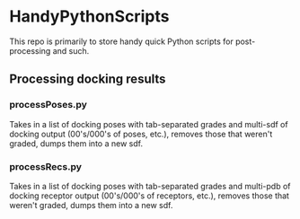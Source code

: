 # HandyPythonScripts

This repo is primarily to store handy quick Python scripts for post-processing and such.

## Processing docking results

### processPoses.py

Takes in a list of docking poses with tab-separated grades and multi-sdf of docking output (00's/000's of poses, etc.), removes those that weren't graded, dumps them into a new sdf.

### processRecs.py

Takes in a list of docking poses with tab-separated grades and multi-pdb of docking receptor output (00's/000's of receptors, etc.), removes those that weren't graded, dumps them into a new sdf.
